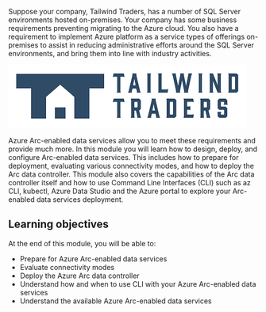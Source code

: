 Suppose your company, Tailwind Traders, has a number of SQL Server environments hosted on-premises. Your company has some business requirements preventing migrating to the Azure cloud. You also have a requirement to implement Azure platform as a service types of offerings on-premises to assist in reducing administrative efforts around the SQL Server environments, and bring them into line with industry activities.

![Image of Tailwind Traders logo](../media/tailwind-traders-logo.png)

Azure Arc-enabled data services allow you to meet these requirements and provide much more. In this module you will learn how to design, deploy, and configure Arc-enabled data services. This includes how to prepare for deployment, evaluating various connectivity modes, and  how to deploy the Arc data controller. This module also covers the capabilities of the Arc data controller itself and how to use Command Line Interfaces (CLI) such as az CLI, kubectl, Azure Data Studio and the Azure portal to explore your Arc-enabled data services deployment.

## Learning objectives

At the end of this module, you will be able to:

- Prepare for Azure Arc-enabled data services
- Evaluate connectivity modes
- Deploy the Azure Arc data controller
- Understand how and when to use CLI with your Azure Arc-enabled data services
- Understand the available Azure Arc-enabled data services
